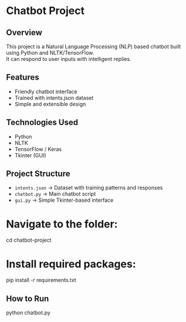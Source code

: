 # Chatbot Project

## Overview
This project is a Natural Language Processing (NLP) based chatbot built using Python and NLTK/TensorFlow.  
It can respond to user inputs with intelligent replies.

## Features
- Friendly chatbot interface
- Trained with intents.json dataset
- Simple and extensible design

## Technologies Used
- Python
- NLTK
- TensorFlow / Keras
- Tkinter (GUI)

## Project Structure
- `intents.json` → Dataset with training patterns and responses  
- `chatbot.py` → Main chatbot script  
- `gui.py` → Simple Tkinter-based interface  

# Navigate to the folder:
cd chatbot-project

# Install required packages:
pip install -r requirements.txt

## How to Run
python chatbot.py